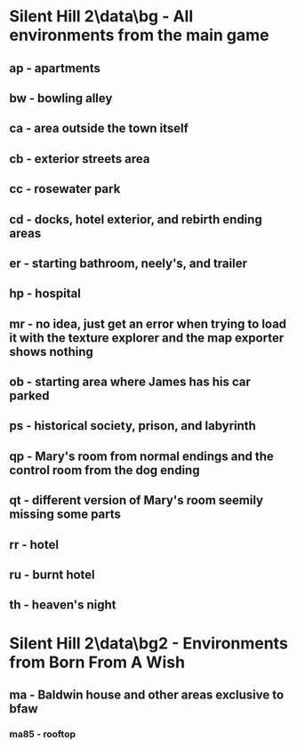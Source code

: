 # Silent Hill 2\data\bg - All environments from the main game
## ap - apartments
## bw - bowling alley
## ca - area outside the town itself
## cb - exterior streets area
## cc - rosewater park
## cd - docks, hotel exterior, and rebirth ending areas
## er - starting bathroom, neely's, and trailer
## hp - hospital
## mr - no idea, just get an error when trying to load it with the texture explorer and the map exporter shows nothing
## ob - starting area where James has his car parked
## ps - historical society, prison, and labyrinth
## qp - Mary's room from normal endings and the control room from the dog ending
## qt - different version of Mary's room seemily missing some parts
## rr - hotel
## ru - burnt hotel
## th - heaven's night

# Silent Hill 2\data\bg2 - Environments from Born From A Wish
## ma - Baldwin house and other areas exclusive to bfaw
### ma85 - rooftop
